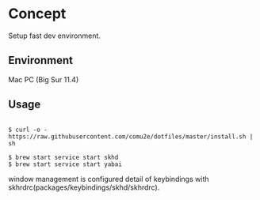 # Concept
Setup fast dev environment.

## Environment
Mac PC (Big Sur 11.4)

## Usage
```

$ curl -o - https://raw.githubusercontent.com/comu2e/dotfiles/master/install.sh | sh
```

```
$ brew start service start skhd
$ brew start service start yabai
```

window management is configured detail of keybindings with skhrdrc(packages/keybindings/skhd/skhrdrc).

